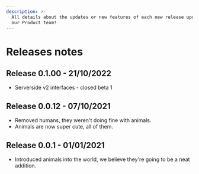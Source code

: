 ```yaml
---
description: >-
  All details about the updates or new features of each new release updated by
  our Product team!
---
```


# Releases notes

## Release 0.1.00 - 21/10/2022

* Serverside v2 interfaces - closed beta 1

## Release 0.0.12 - 07/10/2021

* Removed humans, they weren't doing fine with animals.
* Animals are now super cute, all of them.

## Release 0.0.1 - 01/01/2021

* Introduced animals into the world, we believe they're going to be a neat addition.

